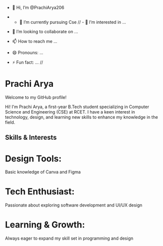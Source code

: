 - 👋 Hi, I’m @PrachiArya206
- - 🌱 I’m currently pursuing Cse
// - 👀 I’m interested in ...

- 💞️ I’m looking to collaborate on ...
 - 📫 How to reach me ...
  - 😄 Pronouns: ...
- ⚡ Fun fact: ... //

<!---
PrachiArya206/PrachiArya206 is a ✨ special ✨ repository because its `README.md` (this file) appears on your GitHub profile.
You can click the Preview link to take a look at your changes.
--->

# Prachi Arya

Welcome to my GitHub profile! 

Hi! I'm Prachi Arya, a first-year B.Tech student specializing in Computer Science and Engineering (CSE) at RCET. I have a keen interest in technology, design, and learning new skills to enhance my knowledge in the field.

## Skills & Interests

# Design Tools:
Basic knowledge of Canva and Figma
# Tech Enthusiast:
Passionate about exploring software development and UI/UX design
# Learning & Growth:
Always eager to expand my skill set in programming and design

